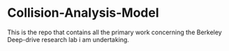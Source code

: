 # Collision-Analysis-Model
This is the repo that contains all the primary work concerning the Berkeley Deep-drive research lab i am undertaking.
